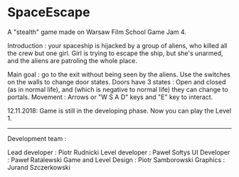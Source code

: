# SpaceEscape
A "stealth" game made on Warsaw Film School Game Jam 4.

Introduction : your spaceship is hijacked by a group of aliens, who killed all the crew but one girl. Girl is trying to escape the ship, but she's unarmed, and the aliens are patroling the whole place.

Main goal : go to the exit without being seen by the aliens. Use the switches on the walls to change door states.
Doors have 3 states : Open and closed (as in normal life), and (which is negative to normal life) they can change to portals.
Movement : Arrows or "W S A D" keys and "E" key to interact.

12.11.2018:
Game is still in the developing phase. Now you can play the Level 1. 


---
Development team : 

Lead developer        : Piotr Rudnicki
Level developer       : Paweł Sołtys
UI Developer          : Paweł Ratalewski
Game and Level Design : Piotr Samborowski
Graphics              : Jurand Szczerkowski
